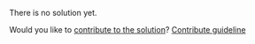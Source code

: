 
There is no solution yet.

Would you like to [contribute to the solution](https://github.com/BFEdev/BFE.dev-solutions/blob/main/react/useeffectonce_en.md)? [Contribute guideline](https://github.com/BFEdev/BFE.dev-solutions#how-to-contribute)
